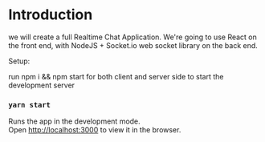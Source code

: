 # Introduction
we will create a full Realtime Chat Application. We're going to use React on the front end, with NodeJS + Socket.io web socket library on the back end.

Setup:

run npm i && npm start for both client and server side to start the development server

### `yarn start`

Runs the app in the development mode.<br />
Open [http://localhost:3000](http://localhost:3000) to view it in the browser.



